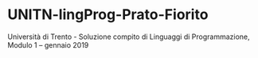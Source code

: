 # UNITN-lingProg-Prato-Fiorito
Università di Trento - Soluzione compito di Linguaggi di Programmazione, Modulo 1 – gennaio 2019
